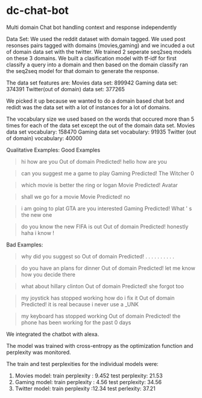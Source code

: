 # dc-chat-bot
Multi domain Chat bot handling context and response independently

Data Set:
We used the reddit dataset with domain tagged. We used post resonses pairs tagged with domains (movies,gaming) and we incuded a out of domain data set with the twitter.
We trained 2 seperate seq2seq models on these 3 domains.
We built a clasification model with tf-idf for first classify a query into a domain and then based on the domain classify ran the seq2seq model for that domain to generate the response.

The data set features are:
Movies data set: 899942
Gaming data set: 374391
Twitter(out of domain) data set: 377265

We picked it up because we wanted to do a domain based chat bot and redidt was the data set with a lot of instances for a lot of domains.

The vocabulary size we used based on the words that occured more than 5 times for each of the data set except the out of the domain data set.
Movies data set vocabulary: 158470
Gaming data set vocabulary: 91935
Twitter (out of domain) vocabulary: 40000

Qualitative Examples:
Good Examples

> hi how are you
Out of domain Predicted!
hello how are you

> can you suggest me a game to play
Gaming Predicted!
The Witcher 0

> which movie is better the ring or logan
Movie Predicted!
Avatar

> shall we go for a movie 
Movie Predicted!
no

> i am going to plat GTA are you interested
Gaming Predicted!
What ' s the new one

> do you know the new FIFA is out
Out of domain Predicted!
honestly haha i know !


Bad Examples:
> why did you suggest so 
Out of domain Predicted!
. . . . . . . . . .

> do you have an plans for dinner 
Out of domain Predicted!
let me know how you decide there

> what about hillary clinton
Out of domain Predicted!
she forgot too

> my joystick has stopped working how do i fix it
Out of domain Predicted!
it is real because i never use a _UNK

> my keyboard has stopped working
Out of domain Predicted!
the phone has been working for the past 0 days

We integrated the chatbot with alexa.

The model was trained with cross-entropy as the optimization function and perplexity was monitored. 

The train and test perplexities for the individual models were:
1) Movies model: train perplexity : 9.452 test perplexity: 21.53
2) Gaming model: train perplexity : 4.56 test perplexity: 34.56
3) Twitter model: train perplexity :12.34 test perlexity: 37.21

